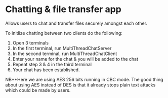 # Chatting & file transfer app
Allows users to chat and transfer files securely amongst each other.

To initlize chatting between two clients do the following:
1. Open 3 terminals
2. In the first terminal, run MultiThreadChatServer
3. In the second terminal, run MultiThreadChatClient
4. Enter your name for the chat & you will be added to the chat
5. Repeat step 3 & 4 in the third terminal
6. Your chat has been established.

NB**Here we are using AES 256 bits running in CBC mode.
The good thing about using AES instead of DES is that it already stops plain text attacks which could be made by users.


